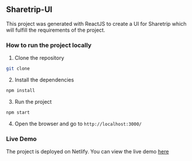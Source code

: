 ## Sharetrip-UI

This project was generated with ReactJS to create a UI for Sharetrip which will fulfill the requirements of the project.

### How to run the project locally

1. Clone the repository
```bash
git clone
```

2. Install the dependencies
```bash
npm install
```

3. Run the project
```bash
npm start
```

4. Open the browser and go to `http://localhost:3000/`

### Live Demo

The project is deployed on Netlify. You can view the live demo [here](https://sharetripui.netlify.app/)